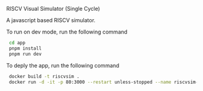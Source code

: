 RISCV Visual Simulator (Single Cycle)

A javascript based RISCV simulator. 

To run on dev mode, run the following command
```bash
 cd app
 pnpm install
 pnpm run dev 
```

To deply the app, run the following command
```bash
 docker build -t riscvsim .
 docker run -d -it -p 80:3000 --restart unless-stopped --name riscvsim-app riscvsim
